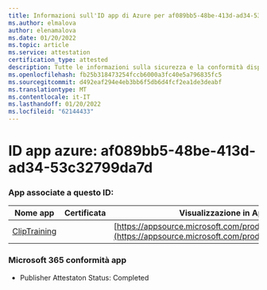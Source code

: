 ```yaml
---
title: Informazioni sull'ID app di Azure per af089bb5-48be-413d-ad34-53c32799da7d
ms.author: elmalova
author: elenamalova
ms.date: 01/20/2022
ms.topic: article
ms.service: attestation
certification_type: attested
description: Tutte le informazioni sulla sicurezza e la conformità disponibili per af089bb5-48be-413d-ad34-53c32799da7d.
ms.openlocfilehash: fb25b318473254fccb6000a3fc40e5a796835fc5
ms.sourcegitcommit: d492eaf294e4eb3bb6f5db6d4fcf2ea1de3deabf
ms.translationtype: MT
ms.contentlocale: it-IT
ms.lasthandoff: 01/20/2022
ms.locfileid: "62144433"
---
```

# <a name="azure-app-id-af089bb5-48be-413d-ad34-53c32799da7d"></a>ID app azure: af089bb5-48be-413d-ad34-53c32799da7d


### <a name="apps-associated-with-this-id"></a>App associate a questo ID:
| **Nome app** | **Certificata** | **Visualizzazione in AppSource** |
|--------------|---------------|-----------------------|
| [ClipTraining](https://docs.microsoft.com/microsoft-365-app-certification/forward/WA200001687) |  | [https://appsource.microsoft.com/product/office/WA200001687](https://appsource.microsoft.com/product/office/WA200001687) |

### <a name="microsoft-365-app-compliance-status"></a>Microsoft 365 conformità app
- Publisher Attestaton Status: Completed
